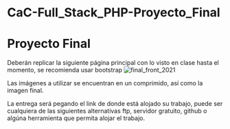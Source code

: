 # CaC-Full_Stack_PHP-Proyecto_Final

# Proyecto Final

Deberán replicar la siguiente página principal con lo visto en clase hasta el momento, se recomienda usar bootstrap
![final_front_2021](https://user-images.githubusercontent.com/104176535/207458800-0bbbde5e-af55-41ac-9e81-0d75ffdbbca5.jpg)

Las imágenes a utilizar se encuentran en un comprimido, así como la imagen final.

La entrega será pegando el link de donde está alojado su trabajo, puede ser cualquiera de las siguientes alternativas ftp, servidor gratuito, github o algúna herramienta que permita alojar el trabajo.
